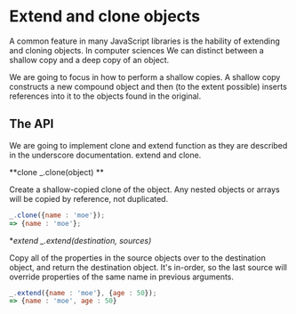 Extend and clone objects
===============================

A common feature in many JavaScript libraries is the hability of
extending and cloning objects. In computer sciences We can distinct
between a shallow copy and a deep copy of an object.

We are going to focus in how to perform a shallow copies. A shallow
copy constructs a new compound object and then (to the extent
possible) inserts references into it to the objects found in the
original.


The API
-------
We are going to implement clone and extend function as they are
described in the underscore documentation. extend and clone.

**clone _.clone(object) **

Create a shallow-copied clone of the object. Any nested objects or
arrays will be copied by reference, not duplicated.

```javascript
_.clone({name : 'moe'});
=> {name : 'moe'};
```

**extend _.extend(destination, *sources)**

Copy all of the properties in the source objects over to the
destination object, and return the destination object. It's in-order,
so the last source will override properties of the same name in
previous arguments.

```javascript
_.extend({name : 'moe'}, {age : 50});
=> {name : 'moe', age : 50}
```
